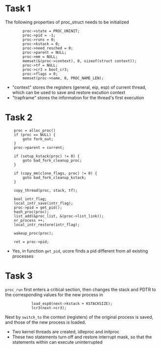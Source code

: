 # Task 1
The following properties of proc_struct needs to be initialized
```
        proc->state = PROC_UNINIT;
        proc->pid = -1;
        proc->runs = 0;
        proc->kstack = 0;
        proc->need_resched = 0;
        proc->parent = NULL;
        proc->mm = NULL;
        memset(&(proc->context), 0, sizeof(struct context));
        proc->tf = NULL;
        proc->cr3 = boot_cr3;
        proc->flags = 0;
        memset(proc->name, 0, PROC_NAME_LEN);
```
* "context" stores the registers (general, eip, esp) of current thread, which can be used to save and restore excution context
* "trapframe" stores the information for the thread's first execution

# Task 2
```
    proc = alloc_proc()
	if (proc == NULL) {
        goto fork_out;
    }
    proc->parent = current;

    if (setup_kstack(proc) != 0) {
        goto bad_fork_cleanup_proc;
    }
	
    if (copy_mm(clone_flags, proc) != 0) {
        goto bad_fork_cleanup_kstack;
    }
	
    copy_thread(proc, stack, tf);

    bool intr_flag;
    local_intr_save(intr_flag);
	proc->pid = get_pid();
	hash_proc(proc);
	list_add(&proc_list, &(proc->list_link));
	nr_process ++;
    local_intr_restore(intr_flag);

    wakeup_proc(proc);

    ret = proc->pid;
```
* Yes, in function ```get_pid```, ucore finds a pid different from all existing processes

# Task 3
```proc_run``` first enters a critical section, then changes the stack and PDTR to the corresponding values for the new process in
```
            load_esp0(next->kstack + KSTACKSIZE);
            lcr3(next->cr3);
```
Next by ```switch_to``` the context (registers) of the original process is saved, and those of the new process is loaded. 
* Two kernel threads are created, idleproc and initproc
* These two statements turn off and restore interrupt mask, so that the statements within can execute uninterrupted
